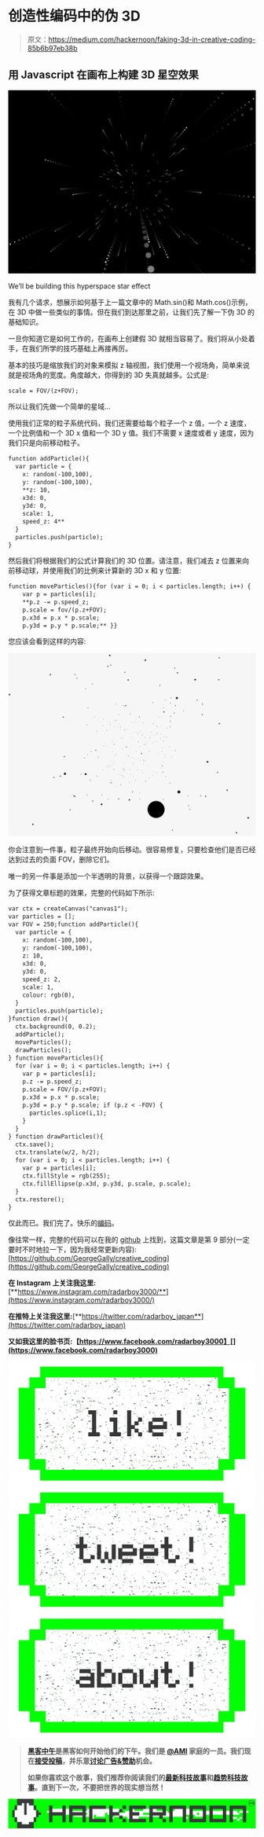 # 创造性编码中的伪 3D

> 原文：<https://medium.com/hackernoon/faking-3d-in-creative-coding-85b6b97eb38b>

## 用 Javascript 在画布上构建 3D 星空效果

![](img/b7f25339333ada167aaf69560796bb32.png)

We’ll be building this hyperspace star effect

我有几个请求，想展示如何基于上一篇文章中的 Math.sin()和 Math.cos()示例，在 3D 中做一些类似的事情。但在我们到达那里之前，让我们先了解一下伪 3D 的基础知识。

一旦你知道它是如何工作的，在画布上创建假 3D 就相当容易了。我们将从小处着手，在我们所学的技巧基础上再接再厉。

基本的技巧是缩放我们的对象来模拟 z 轴视图，我们使用一个视场角，简单来说就是视场角的宽度。角度越大，你得到的 3D 失真就越多。公式是:

```
scale = FOV/(z+FOV);
```

所以让我们先做一个简单的星域…

使用我们正常的粒子系统代码，我们还需要给每个粒子一个 z 值，一个 z 速度，一个比例值和一个 3D x 值和一个 3D y 值。我们不需要 x 速度或者 y 速度，因为我们只是向前移动粒子。

```
function addParticle(){
  var particle = {
    x: random(-100,100),
    y: random(-100,100),
    **z: 10,
    x3d: 0,
    y3d: 0,
    scale: 1,
    speed_z: 4**
  }
  particles.push(particle);
}
```

然后我们将根据我们的公式计算我们的 3D 位置。请注意，我们减去 z 位置来向前移动球，并使用我们的比例来计算新的 3D x 和 y 位置:

```
function moveParticles(){for (var i = 0; i < particles.length; i++) {
    var p = particles[i];
    **p.z -= p.speed_z;
    p.scale = fov/(p.z+FOV);
    p.x3d = p.x * p.scale;
    p.y3d = p.y * p.scale;** }}
```

您应该会看到这样的内容:

![](img/258c6f95b566542f3c580fa6c8c72005.png)

你会注意到一件事，粒子最终开始向后移动。很容易修复，只要检查他们是否已经达到过去的负面 FOV，删除它们。

唯一的另一件事是添加一个半透明的背景，以获得一个跟踪效果。

为了获得文章标题的效果，完整的代码如下所示:

```
var ctx = createCanvas("canvas1");
var particles = [];
var FOV = 250;function addParticle(){
  var particle = {
    x: random(-100,100),
    y: random(-100,100),
    z: 10,
    x3d: 0,
    y3d: 0,
    speed_z: 2,
    scale: 1,
    colour: rgb(0),
  }
  particles.push(particle);
}function draw(){
  ctx.background(0, 0.2);
  addParticle();
  moveParticles();
  drawParticles();
} function moveParticles(){
  for (var i = 0; i < particles.length; i++) {
    var p = particles[i];
    p.z -= p.speed_z;
    p.scale = FOV/(p.z+FOV);
    p.x3d = p.x * p.scale;
    p.y3d = p.y * p.scale; if (p.z < -FOV) {
      particles.splice(i,1);
    }
  }
} function drawParticles(){
  ctx.save();
  ctx.translate(w/2, h/2);
  for (var i = 0; i < particles.length; i++) {
    var p = particles[i];
    ctx.fillStyle = rgb(255);
    ctx.fillEllipse(p.x3d, p.y3d, p.scale, p.scale);
  }
  ctx.restore();
}
```

仅此而已。我们完了。快乐的[编码](https://hackernoon.com/tagged/coding)。

像往常一样，完整的代码可以在我的 [github](https://hackernoon.com/tagged/github) 上找到，这篇文章是第 9 部分(一定要时不时地拉一下，因为我经常更新内容):[https://github.com/GeorgeGally/creative_coding](https://github.com/GeorgeGally/creative_coding)

**在 Instagram 上关注我这里:**[**https://www.instagram.com/radarboy3000/**](https://www.instagram.com/radarboy3000/)

**在推特上关注我这里:**[**https://twitter.com/radarboy_japan**](https://twitter.com/radarboy_japan)

**又如我这里的脸书页:【https://www.facebook.com/radarboy3000】[](https://www.facebook.com/radarboy3000)**

**[![](img/50ef4044ecd4e250b5d50f368b775d38.png)](http://bit.ly/HackernoonFB)****[![](img/979d9a46439d5aebbdcdca574e21dc81.png)](https://goo.gl/k7XYbx)****[![](img/2930ba6bd2c12218fdbbf7e02c8746ff.png)](https://goo.gl/4ofytp)**

> **[黑客中午](http://bit.ly/Hackernoon)是黑客如何开始他们的下午。我们是 [@AMI](http://bit.ly/atAMIatAMI) 家庭的一员。我们现在[接受投稿](http://bit.ly/hackernoonsubmission)，并乐意[讨论广告&赞助](mailto:partners@amipublications.com)机会。**
> 
> **如果你喜欢这个故事，我们推荐你阅读我们的[最新科技故事](http://bit.ly/hackernoonlatestt)和[趋势科技故事](https://hackernoon.com/trending)。直到下一次，不要把世界的现实想当然！**

**![](img/be0ca55ba73a573dce11effb2ee80d56.png)**